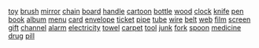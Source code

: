 [toy](http://dict.youdao.com/w/eng/toy/#keyfrom=dict2.index) [brush](http://dict.youdao.com/w/eng/brush/#keyfrom=dict2.index) [mirror](http://dict.youdao.com/w/eng/mirror/#keyfrom=dict2.index) [chain](http://dict.youdao.com/w/eng/chain/#keyfrom=dict2.index) [board](http://dict.youdao.com/w/eng/board/#keyfrom=dict2.index) [handle](http://dict.youdao.com/w/eng/handle/#keyfrom=dict2.index) [cartoon](http://dict.youdao.com/w/eng/cartoon/#keyfrom=dict2.index) [bottle](http://dict.youdao.com/w/eng/bottle/#keyfrom=dict2.index) [wood](http://dict.youdao.com/w/eng/wood/#keyfrom=dict2.index) [clock](http://dict.youdao.com/w/eng/clock/#keyfrom=dict2.index) [knife](http://dict.youdao.com/w/eng/knife/#keyfrom=dict2.index) [pen](http://dict.youdao.com/w/eng/pen/#keyfrom=dict2.index) [book](http://dict.youdao.com/w/eng/book/#keyfrom=dict2.index) [album](http://dict.youdao.com/w/eng/album/#keyfrom=dict2.index) [menu](http://dict.youdao.com/w/eng/menu/#keyfrom=dict2.index) [card](http://dict.youdao.com/w/eng/card/#keyfrom=dict2.index) [envelope](http://dict.youdao.com/w/eng/envelope/#keyfrom=dict2.index) [ticket](http://dict.youdao.com/w/eng/ticket/#keyfrom=dict2.index) [pipe](http://dict.youdao.com/w/eng/pipe/#keyfrom=dict2.index) [tube](http://dict.youdao.com/w/eng/tube/#keyfrom=dict2.index) [wire](http://dict.youdao.com/w/eng/wire/#keyfrom=dict2.index) [belt](http://dict.youdao.com/w/eng/belt/#keyfrom=dict2.index) [web](http://dict.youdao.com/w/eng/web/#keyfrom=dict2.index) [film](http://dict.youdao.com/w/eng/film/#keyfrom=dict2.index) [screen](http://dict.youdao.com/w/eng/screen/#keyfrom=dict2.index) [gift](http://dict.youdao.com/w/eng/gift/#keyfrom=dict2.index) [channel](http://dict.youdao.com/w/eng/channel/#keyfrom=dict2.index) [alarm](http://dict.youdao.com/w/eng/alarm/#keyfrom=dict2.index) [electricity](http://dict.youdao.com/w/eng/electricity/#keyfrom=dict2.index) [towel](http://dict.youdao.com/w/eng/towel/#keyfrom=dict2.index) [carpet](http://dict.youdao.com/w/eng/carpet/#keyfrom=dict2.index) [tool](http://dict.youdao.com/w/eng/tool/#keyfrom=dict2.index) [junk](http://dict.youdao.com/w/eng/junk/#keyfrom=dict2.index) [fork](http://dict.youdao.com/w/eng/fork/#keyfrom=dict2.index) [spoon](http://dict.youdao.com/w/eng/spoon/#keyfrom=dict2.index) [medicine](http://dict.youdao.com/w/eng/medicine/#keyfrom=dict2.index) [drug](http://dict.youdao.com/w/eng/drug/#keyfrom=dict2.index) [pill](http://dict.youdao.com/w/eng/pill/#keyfrom=dict2.index)